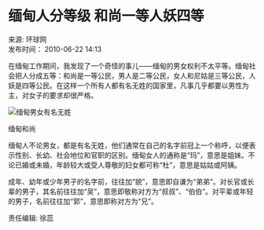 # 缅甸人分等级 和尚一等人妖四等

来源: 环球网  
发布时间： 2010-06-22 14:13  

在缅甸工作期间，我发现了一个奇怪的事儿——缅甸的男女权利不太平等。缅甸社会把人分成五等：和尚是一等公民，男人是二等公民，女人和尼姑是三等公民，人妖是四等公民。在这样一个所有人都有名无姓的国家里，凡事几乎都要以男性为主，对女子的要求却很严格。

![缅甸男女有名无姓](http://www.asean-china-center.org/static/images/dm_syx.jpg)

缅甸和尚

缅甸人不论男女，都是有名无姓，他们通常在自己的名字前冠上一个称呼，以便表示性别、长幼、社会地位和官职的区别。缅甸女人的通称是“玛”，意思是姐妹。不论已婚或未婚，年龄较大或受人尊敬的妇女都可称“杜”，意思是姑姑或阿姨。

成年、幼年或少年男子的名字前，往往加“貌”，意思即自谦为“弟弟”。对长官或长辈的男子，其名前往往加“吴”，意思即敬称对方为“叔叔”、“伯伯”。对平辈或年轻的男子，名前往往加“郭”，意思即称对方为“兄”。

责任编辑: 徐蕊